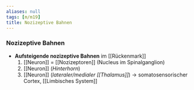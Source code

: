 ```yaml
---
aliases: null
tags: [m/m19]
title: Nozizeptive Bahnen
---
```

### Nozizeptive Bahnen
- **Aufsteigende nozizeptive Bahnen** im [[Rückenmark]]
	1. [[Neuron]] = [[Nozizeptoren]] (Nucleus im Spinalganglion)
	2. [[Neuron]] (*Hinterhorn*)
	3. [[Neuron]] (*lateraler/medialer [[Thalamus]]*) → somatosensorischer Cortex, [[Limbisches System]]
